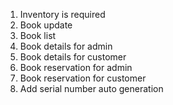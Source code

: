 1. Inventory is required
2. Book update
3. Book list
4. Book details for admin
5. Book details for customer
6. Book reservation for admin
7. Book reservation for customer
8. Add serial number auto generation
